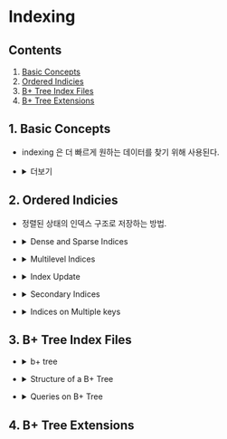 # Indexing

## Contents

1. [Basic Concepts][link1]
2. [Ordered Indicies][link2]
3. [B+ Tree Index Files][link3]
4. [B+ Tree Extensions][link4]
   
## 1. Basic Concepts

* indexing 은 더 빠르게 원하는 데이터를 찾기 위해 사용된다.

* <details><summary>더보기</summary>

  - 도서관의 책 인덱싱, 책의 목차와 같은 방식이다.
  - 인덱스 없다면 겨우 약간의 데이터를 찾기 위해서 전 데이터를 싹 훑어야 한다.
  - 인덱싱을 막 하면은 안되 부러. 여러가지 테크닉이 있는디 그 중에 맞는거 잘 써야혀
  - 크게 indexing 하는 방법은 2가지 있다.
    1. ordered indices: 정렬된 순서
    2. hash indices: hash function 에 의해서 분포
  - indexing technique 을 평가하는 5가지 요소
    1. Access types: ?? 어떤 value 로 찾는지인가
    2. Access time: 특정 데이터를 찾는데 걸리는 시간
    3. Insertion time: 새 데이터 넣는데 걸리는 시간 (제 자리 찾아서 넣고 index 구조 변경하는데 까지)
    4. Deletion time: 특정 데이터 지우고 구조 바꾸는 데까지
    5. Space overhead: ?? index 들이 얼마나 차지하는지인가
  - searh key: 검색할 attribute 들. 그러니까 과목 인덱싱 해 놨으면 과목이 search key 인거지
</details>

## 2. Ordered Indicies

* 정렬된 상태의 인덱스 구조로 저장하는 방법.
  
* <details><summary>Dense and Sparse Indices</summary>

  - Dense index
  
  - Sparse index
</details>

* <details><summary>Multilevel Indices</summary>

</details>

* <details><summary>Index Update</summary>

</details>

* <details><summary>Secondary Indices</summary>

</details>

* <details><summary>Indices on Multiple keys</summary>

</details>

## 3. B+ Tree Index Files

* <details><summary>b+ tree</summary>
  
  - index sequential file 은 파일이 커지면 커질 수록 degrade 된다.
  - 파일을 재구성 하면 되지만 빈번한 재구성은 좋지 못해
  - b+ tree 구조는 인덱스 구조로 널리 쓰인다.
  - root -> leaf 까지 모든 path 길이가 같다.
  - insertion 과 deletion 에 performance overhead 둔다
  - overhead 는 잦은 파일 수정 있을 때 좋다. (파일 재구성 비용 피할 수 있어서)
  - 노드들 반은 비어있다. -> 낭비되는 공간 있다.
  - 하지만 performance 때문에 참자
</details>

* <details><summary>Structure of a B+ Tree</summary>

  - B+ tree index 는 multilevel index 이지만 index-sequential file 은 아니다.
  - 일단 search key 중복 없다고 가정
  - 일반적인 Node 구조: P1 | K1 | P2 | K2 ... | K(n-1) | P(n)
  - leaf 구조: value 개수가 [(n - 1)/2] ~ (n - 1) 개 가질 수 있다. 최소 [(n - 1)/2] 개
  - B+ Tree 가 dense index 로 사용되면 leaf node 에 모든 search key 가 다 있을 것이다.
  - P(n) leaf node 의 n 번째 Pointer: 다음 leaf node 를 가리킨다. => sequential processing 효율적으로 하게
  - internal node 는 multilevel index 를 형성한다.
  - internal node 는 leaf node 와 같은데 다른 점은 leaf node 는 data 를 가리키는데 none leaf node 는 node 를 가리킨다.
  - internal node 는 [n / 2] ~ n 개의 pointer 를 갖고 있다. leaf node 는 p(n) 때문에 다른가 보다.
  - internal node 중 최상위 노드인 root node 는 [ n / 2 ] 보다 적은 pointer 가질 수 있다.
  - 하지만 반드시 적어도 포인터 두개 이상 가져야한다. (tree node 가 한 개 일때는 어쩔 수 없지만)
  - b+ tree 는 balance 하다. -> path length 다 같다 -> lookup, insertion. deltion 성능 굿
  - 일반적으로 search key 는 중복됨 -> search key 나오는 만큼 leaf node 에 저장 -> internal node 에 중복된 search key 생김 -> 성능 문제
  - 다른 방법은 각각의 search key 에 대한 pointer set 를 저장하는 방법 -> 더 복잡, 비효율적
  - 대부분의 db 들은 search key 를 unique 하게 만들어놓는다. primary key 와 묶어서 key 를 만든다 -> 그럼 프라이멀 키 때문에 unique 해진다.
  - 디비에서 자동적으로 extra attribute 를 내부적으로 붙인다고 한다. -> 중복을 제거하기 위해
</details>

* <details><summary>Queries on B+ Tree</summary>

  - find(v)
    1. root node 에서 시작
    2. 노드에서 제일 작은 key 부터 비교 시작 -> v 보다 큰 애들 중에 제일 작은 애 찾기
    3. 다음 노드로 넘어가기
      - 다 v 보다 작아서 못 찾았다. -> P(m) m 은 last non null pointer
      - 찾았는데 그 값이 v 랑 같다 -> P(i+1)
      - 찾음 -> P(i)
    4. leaf node 까지 반복
    5. leaf node 라면 key 중에 v 랑 같은게 있으면 return P(i) 없으면 null return
  - findRange(lb, ub)
    1. find(lb) 랑 마지막 leaf node 구하는 데까지 로직 같다.
    2. leaf node 찾았으면 Key 중에 lb 보다 큰 애들 중에 제일 작은 애 index 찾는다. 없으면 index 를 그 leaf node 갯수 + 1 로 설정 (다음 노드로 넘어가려고)
    3. lb, ub 사이에 있는 key 찾기
      - i 가 현재 leaf node 수 보다 작고 key 가 ub 보다 작으면 resultSet 에 넣고 i += 1
      - i 가 현재 leaf node 수 보다 작은데 key 가 ub 보다 크면 다 찾은거니 끝내기
      - i 가 현재 Leaf node 수 보다 크면 현재 leaf node 에서는 다 찾은겨. 다음 leaf 노드로 넘어가기 위해 다음 leaf node 있는지 검사하고 C = C.P(n+1) 하고 i = 1 로
      - 그 외는 다 찾은 거니 끝내기
    - resultSet return
  - insert(K, P)
    1. 넣어야 할 leaf node 찾기
    2. leaf node 꽉 차있는지 확인
      - 넣을 공간 있으면 넣기
      - 꽉 차 있으면 split
    3. split
       1. 새 노드 만들기
       2. 원래 노드에 있던 P(1) K(1) ... K(n-1) 을 T 에 저장해 놓기
       3. T 에 새로 추가되는 K, P 를 맞는 위치에 넣는다.
       4. 원래 leaf node 비운다
       5. 원래 leaf node 에 P(1) ~ K([n / 2])
       6. 새 leaf node 에 P([n / 2] + 1) ~ K(n)
       7. 원래 leaf node 부모에 새 leaf node 를 붙인다. key 는 새 leaf node 에서 제일 작은 key 로
</details>

## 4. B+ Tree Extensions

[link1]: #user-content-1-basic-concepts
[link2]: #user-content-2-ordered-indicies
[link3]: #user-content-3-b-tree-index-files
[link4]: #user-content-4-b-tree-extensions
